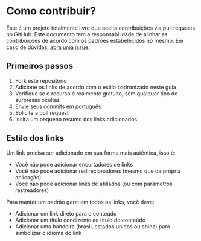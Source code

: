 # Como contribuir?
Este é um projeto totalmente livre que aceita contribuições via pull requests no GitHub. Este documento tem a responsabilidade de alinhar as contribuições de acordo com os padrões estabelecidos no mesmo. Em caso de dúvidas, [abra uma issue](https://github.com/iuricode/recursos-gratuitos/issues/new).

## Primeiros passos
1. Fork este repositório
2. Adicione os links de acordo com o estilo padronizado neste guia
3. Verifique se o recurso é realmente gratuito, sem qualquer tipo de surpresas ocultas
4. Envie seus commits em português
5. Solicite a pull request
6. Insira um pequeno resumo dos links adicionados

## Estilo dos links
Um link precisa ser adicionado em sua forma mais autêntica, isso é:
- Você não pode adicionar encurtadores de links
- Você não pode adicionar redirecionadores (mesmo que da própria aplicação)
- Você não pode adicionar links de afiliados (ou com parâmetros rastreadores)

Para manter um padrão geral em todos os links, você deve:
- Adicionar um link direto para o conteúdo
- Adicionar um título condizente ao título do conteúdo
- Adicionar uma bandeira (brasil, estados unidos ou china) para simbolizar o idioma do link
